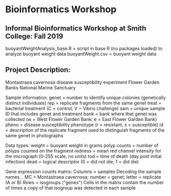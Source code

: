 # Bioinformatics Workshop
## Informal Bioinformatics Workshop at Smith College: Fall 2019

buoyantWeightAnalysis_base.R = script in base R (no packages loaded) to analyze buoyant weight data
buoyantWeight.csv = buoyant weight data

## Project Description:
Montastraea cavernosa disease susceptibility experiment
Flower Garden Banks National Marine Sanctuary

Sample information:
genet = number to identify unique colonies (genetically distinct individuals)
rep = replicate fragments from the same genet
treat = bacterial treatment (C = control; V = Vibrio challenge)
sam = unique sample ID that includes genet and treatment
bank = bank where that genet was collected (w = West Flower Garden Bank; e = East Flower Garden Bank)
pheno = disease susceptibility phenotype (r = resistant, s = susceptible)
id = description of the replicate fragment used to distinguish fragments of the same genet in photographs

Data types:
weight = buoyant weight in grams
polyp counts = number of polyps counted on the fragment
redness = mean red channel intensity for the micrograph (0-255 scale, no units)
tod = time of death (day post initial infection)
dead = logical descriptor (0 = did not die; 1 = did die)

Gene expression counts matrix:
Columns = samples 
Decoding the sample names...
MC = Montastraea cavernosa; number = genet; letter = replicate (A or B)
Rows = isogroups ("genes")
Cells in the matrix contain the number of times a copy of that isogroup was detected in each sample
